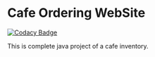 # Cafe Ordering WebSite

[![Codacy Badge](https://api.codacy.com/project/badge/Grade/b6bee63182e5432e8753d454a4231540)](https://app.codacy.com/gh/SharmanJeurkar/CafeOrderingMachine?utm_source=github.com&utm_medium=referral&utm_content=SharmanJeurkar/CafeOrderingMachine&utm_campaign=Badge_Grade_Settings)
 
 
 

This is complete java project of a cafe inventory. 
